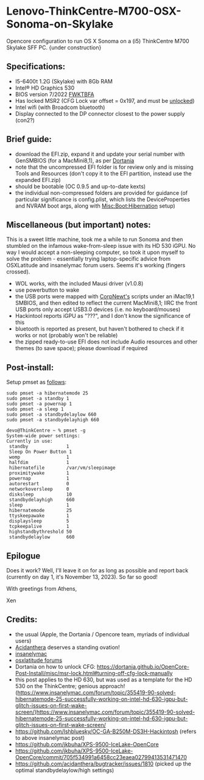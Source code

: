 # Lenovo-ThinkCentre-M700-OSX-Sonoma-on-Skylake
Opencore configuration to run OS X Sonoma on a (i5) ThinkCentre M700 Skylake SFF PC.
{under construction}

## Specifications:
- I5-6400t 1.2G (Skylake) with 8Gb RAM
- Intel® HD Graphics 530
- BIOS version 7/2022 [FWKTBFA](https://pcsupport.lenovo.com/us/en/products/desktops-and-all-in-ones/thinkcentre-m-series-desktops/thinkcentre-m700-tiny/10hy/downloads/ds105487-flash-bios-update-intel-b150-for-thinkcentre-m700-tiny-thinkcentre-m800-m900-m900x-tiny?category=BIOS%2FUEFI) 
- Has locked MSR2 (CFG Lock var offset = 0x197, and must be [unlocked](https://dortania.github.io/OpenCore-Post-Install/misc/msr-lock.html#what-is-cfg-lock))
- Intel wifi (with Broadcom bluetooth)
- Display connected to the DP connector closest to the power supply (con2?)

## Brief guide:

- download the EFI.zip, expand it and update your serial number with GenSMBIOS (for a MacMini8,1), as per [Dortania](https://dortania.github.io/OpenCore-Post-Install/universal/iservices.html)
- note that the uncompressed EFI folder is for review only and is missing Tools and Resources (don't copy it to the EFI partition, instead use the expanded EFI.zip)
- should be bootable (OC 0.9.5 and up-to-date kexts)
- the individual non-compressed folders are provided for guidance (of particular significance is config.plist, which lists the DeviceProperties and NVRAM boot args, along with [Misc:Boot:Hibernation](https://www.insanelymac.com/forum/topic/355419-90-solved-hibernatemode-25-successfully-working-on-intel-hd-630-igpu-but-glitch-issues-on-first-wake-screen/) setup)

## Miscellaneous (but important) notes:
This is a sweet little machine, took me a while to run Sonoma and then stumbled on the infamous wake-from-sleep issue with its HD 530 iGPU. No way I would accept a non-sleeping computer, so took it upon myself to solve the problem - essentially trying laptop-specific advice from OSXLatitude and insanelymac forum users. Seems it's working (fingers crossed). 
- WOL works, with the included Mausi driver (v1.0.8)
- use powerbutton to wake
- the USB ports were mapped with [CorpNewt's](https://github.com/corpnewt/USBMap) scripts under an iMac19,1 SMBIOS, and then edited to reflect the current MacMini8,1; IIRC the front USB ports only accept USB3.0 devices (i.e. no keyboard/mouses)
- Hackintool reports iGPU as "???", and I don't know the significance of this
- bluetooth is reported as present, but haven't bothered to check if it works or not (probably won't be reliable)
- the zipped ready-to-use EFI does not include Audio resources and other themes (to save space); please download if required

  
## Post-install:

Setup pmset as [follows](https://github.com/jkbuha/XPS-9500-IceLake-OpenCore/commit/705f534991a6458cc23eaea02799413531471470):

```
sudo pmset -a hibernatemode 25
sudo pmset -a standby 1
sudo pmset -a powernap 1
sudo pmset -a sleep 1
sudo pmset -a standbydelaylow 660
sudo pmset -a standbydelayhigh 660

devo@ThinkCentre ~ % pmset -g
System-wide power settings:
Currently in use:
 standby              1
 Sleep On Power Button 1
 womp                 1
 halfdim              1
 hibernatefile        /var/vm/sleepimage
 proximitywake        1
 powernap             1
 autorestart          0
 networkoversleep     0
 disksleep            10
 standbydelayhigh     660
 sleep                1
 hibernatemode        25
 ttyskeepawake        1
 displaysleep         5
 tcpkeepalive         1
 highstandbythreshold 50
 standbydelaylow      660
```
## Epilogue
Does it work? Well, I'll leave it on for as long as possible and report back (currently on day 1, it's November 13, 2023). So far so good!


With greetings from Athens,


Xen

## Credits:
- the usual (Apple, the Dortania / Opencore team, myriads of individual users)
- [Acidanthera](https://github.com/acidanthera) deserves a standing ovation!
- [insanelymac](https://www.insanelymac.com)
- [osxlatitude forums](https://osxlatitude.com)
- Dortania on how to unlock CFG: https://dortania.github.io/OpenCore-Post-Install/misc/msr-lock.html#turning-off-cfg-lock-manually
- this post applies to the HD 630, but was used as a template for the HD 530 on the ThinkCentre; genious approach! (https://www.insanelymac.com/forum/topic/355419-90-solved-hibernatemode-25-successfully-working-on-intel-hd-630-igpu-but-glitch-issues-on-first-wake-screen/)https://www.insanelymac.com/forum/topic/355419-90-solved-hibernatemode-25-successfully-working-on-intel-hd-630-igpu-but-glitch-issues-on-first-wake-screen/
- https://github.com/lshbluesky/OC-GA-B250M-DS3H-Hackintosh (refers to above insanelymac post)
- https://github.com/jkbuha/XPS-9500-IceLake-OpenCore
- https://github.com/jkbuha/XPS-9500-IceLake-OpenCore/commit/705f534991a6458cc23eaea02799413531471470
- https://github.com/acidanthera/bugtracker/issues/1810 (picked up the optimal standbydelaylow/high settings)
